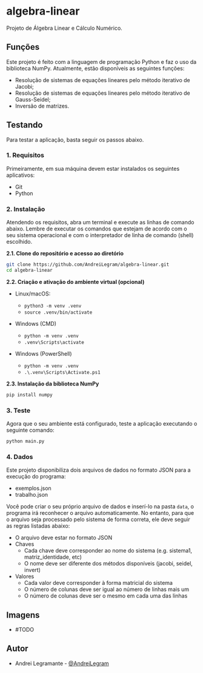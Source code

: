 # algebra-linear
Projeto de Álgebra Linear e Cálculo Numérico.

## Funções

Este projeto é feito com a linguagem de programação Python e faz o uso da biblioteca NumPy. Atualmente, estão 
disponíveis as seguintes funções:

- Resolução de sistemas de equações lineares pelo método iterativo de Jacobi;
- Resolução de sistemas de equações lineares pelo método iterativo de Gauss-Seidel;
- Inversão de matrizes.

## Testando

Para testar a aplicação, basta seguir os passos abaixo.

### 1. Requisitos

Primeiramente, em sua máquina devem estar instalados os seguintes aplicativos:

- Git
- Python

### 2. Instalação

Atendendo os requisitos, abra um terminal e execute as linhas de comando abaixo. Lembre de executar os comandos que 
estejam de acordo com o seu sistema operacional e com o interpretador de linha de comando (shell) escolhido.

**2.1. Clone do repositório e acesso ao diretório**
```sh
git clone https://github.com/AndreiLegram/algebra-linear.git
cd algebra-linear
```

**2.2. Criação e ativação do ambiente virtual (opcional)**

- Linux/macOS:
  - `python3 -m venv .venv`
  - `source .venv/bin/activate`

- Windows (CMD)
  - `python -m venv .venv`
  - `.venv\Scripts\activate`

- Windows (PowerShell)
  - `python -m venv .venv`
  - `.\.venv\Scripts\Activate.ps1`

**2.3. Instalação da biblioteca NumPy**
```sh
pip install numpy
```

### 3. Teste

Agora que o seu ambiente está configurado, teste a aplicação executando o seguinte comando:

```sh
python main.py
```

### 4. Dados

Este projeto disponibiliza dois arquivos de dados no formato JSON para a execução do programa:
- exemplos.json
- trabalho.json

Você pode criar o seu próprio arquivo de dados e inserí-lo na pasta `data`, o programa irá reconhecer o arquivo
automaticamente. No entanto, para que o arquivo seja processado pelo sistema de forma correta, ele deve seguir as
regras listadas abaixo:

- O arquivo deve estar no formato JSON
- Chaves
  - Cada chave deve corresponder ao nome do sistema (e.g. sistema1, matriz_identidade, etc)
  - O nome deve ser diferente dos métodos disponíveis (jacobi, seidel, invert)
- Valores
  - Cada valor deve corresponder à forma matricial do sistema
  - O número de colunas deve ser igual ao número de linhas mais um
  - O número de colunas deve ser o mesmo em cada uma das linhas

## Imagens

- #TODO

## Autor

- Andrei Legramante - [@AndreiLegram](https://github.com/AndreiLegram)
